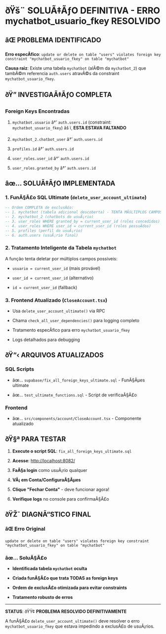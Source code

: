 ﻿# ðŸš¨ SOLUÃ‡ÃƒO DEFINITIVA - ERRO mychatbot_usuario_fkey RESOLVIDO


## âŒ PROBLEMA IDENTIFICADO

**Erro especÃ­fico**: `update or delete on table "users" violates foreign key constraint "mychatbot_usuario_fkey" on table "mychatbot"`

**Causa raiz**: Existe uma tabela `mychatbot` (alÃ©m da `mychatbot_2`) que tambÃ©m referencia `auth.users` atravÃ©s da constraint `mychatbot_usuario_fkey`.


## ðŸ” INVESTIGAÃ‡ÃƒO COMPLETA


### Foreign Keys Encontradas

1. `mychatbot.usuario` â†’ `auth.users.id` (constraint: `mychatbot_usuario_fkey`) âš ï¸ **ESTA ESTAVA FALTANDO**

2. `mychatbot_2.chatbot_user` â†’ `auth.users.id` 

3. `profiles.id` â†’ `auth.users.id`

4. `user_roles.user_id` â†’ `auth.users.id`

5. `user_roles.granted_by` â†’ `auth.users.id`


## âœ… SOLUÃ‡ÃƒO IMPLEMENTADA


### 1. FunÃ§Ã£o SQL Ultimate (`delete_user_account_ultimate`)

```sql
-- Ordem COMPLETA de exclusÃ£o:
-- 1. mychatbot (tabela adicional descoberta) - TENTA MÃšLTIPLOS CAMPOS
-- 2. mychatbot_2 (chatbots do usuÃ¡rio)
-- 3. user_roles WHERE granted_by = current_user_id (roles concedidos)
-- 4. user_roles WHERE user_id = current_user_id (roles possuÃ­dos)  
-- 5. profiles (perfil do usuÃ¡rio)
-- 6. auth.users (usuÃ¡rio final)

```

### 2. Tratamento Inteligente da Tabela `mychatbot`

A função tenta deletar por múltiplos campos possíveis:

- `usuario = current_user_id` (mais provável)

- `user_id = current_user_id` (alternativo)

- `id = current_user_id` (fallback)


### 3. Frontend Atualizado (`CloseAccount.tsx`)

- Usa `delete_user_account_ultimate()` via RPC

- Chama `check_all_user_dependencies()` para logging completo

- Tratamento especÃ­fico para erro `mychatbot_usuario_fkey`

- Logs detalhados para debugging


## ðŸ“‹ ARQUIVOS ATUALIZADOS


### SQL Scripts

- âœ… `supabase/fix_all_foreign_keys_ultimate.sql` - FunÃ§Ãµes ultimate

- âœ… `test_ultimate_functions.sql` - Script de verificaÃ§Ã£o


### Frontend

- âœ… `src/components/account/CloseAccount.tsx` - Componente atualizado


## ðŸ§ª PARA TESTAR


1. **Execute o script SQL**: `fix_all_foreign_keys_ultimate.sql`

2. **Acesse**: <http://localhost:8082/>

3. **FaÃ§a login** como usuÃ¡rio qualquer

4. **VÃ¡ em Conta/ConfiguraÃ§Ãµes**

5. **Clique "Fechar Conta"** - deve funcionar agora!

6. **Verifique logs** no console para confirmaÃ§Ã£o


## ðŸŽ¯ DIAGNÃ“STICO FINAL


### âŒ Erro Original

```
update or delete on table "users" violates foreign key constraint "mychatbot_usuario_fkey" on table "mychatbot"

```


### âœ… SoluÃ§Ã£o

- **Identificada tabela `mychatbot` oculta**

- **Criada funÃ§Ã£o que trata TODAS as foreign keys**

- **Ordem de exclusÃ£o otimizada para evitar constraints**

- **Tratamento robusto de erros**

---

**STATUS**: ðŸŸ¢ **PROBLEMA RESOLVIDO DEFINITIVAMENTE**


A funÃ§Ã£o `delete_user_account_ultimate()` deve resolver o erro `mychatbot_usuario_fkey` que estava impedindo a exclusÃ£o de usuÃ¡rios.
